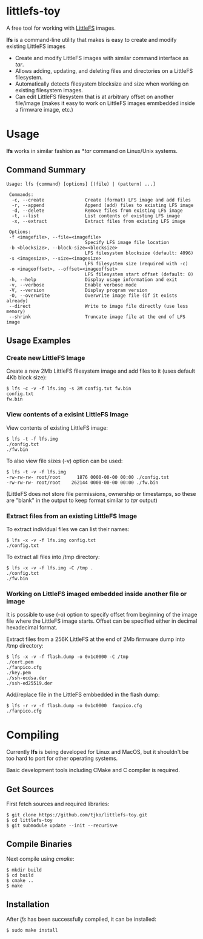 # littlefs-toy
A free tool for working with [LittleFS](https://github.com/littlefs-project/littlefs) images.

**lfs** is a command-line utility that makes is easy to create and modify existing LittleFS images

  - Create and modify LittleFS images with similar command interface as _tar_.
  - Allows adding, updating, and deleting files and directories on a LittleFS filesystem.
  - Automatically detects filesystem blocksize and size when working on existing filesystem images.
  - Can edit LittleFS filesystem that is at arbitrary offset on another file/image (makes it easy to work on LittleFS images emmbedded inside a firmware image, etc.)

# Usage

**lfs** works in similar fashion as **tar* command on Linux/Unix systems.

## Command Summary
```
Usage: lfs {command} [options] [(file) | (pattern) ...]

 Commands:
  -c, --create               Create (format) LFS image and add files
  -r, --append               Append (add) files to existing LFS image
  -d, --delete               Remove files from existing LFS image
  -t, --list                 List contents of existing LFS image
  -x, --extract              Extract files from existing LFS image

 Options:
 -f <imagefile>, --file=<imagefile>
                             Specify LFS image file location
 -b <blocksize>, --block-size=<blocksize>
                             LFS filesystem blocksize (default: 4096)
 -s <imagesize>, --size=<imagesize>
                             LFS filesystem size (required with -c)
 -o <imageoffset>, --offset=<imageoffset>
                             LFS filesystem start offset (default: 0)
 -h, --help                  Display usage information and exit
 -v, --verbose               Enable verbose mode
 -V, --version               Display program version
 -O, --overwrite             Overwrite image file (if it exists already)
 --direct                    Write to image file directly (use less memory)
 --shrink                    Truncate image file at the end of LFS image
```

## Usage Examples

### Create new LittleFS Image

Create a new 2Mb LittleFS filesystem image and add files to it (uses default 4Kb block size): 
```
$ lfs -c -v -f lfs.img -s 2M config.txt fw.bin
config.txt
fw.bin
```

### View contents of a exisint LittleFS Image

View contents of existing LittleFS image:
```
$ lfs -t -f lfs.img
./config.txt
./fw.bin
```

To also view file sizes (-v) option can be used:
```
$ lfs -t -v -f lfs.img
-rw-rw-rw- root/root      1876 0000-00-00 00:00 ./config.txt
-rw-rw-rw- root/root    262144 0000-00-00 00:00 ./fw.bin
```
(LittleFS does not store file permissions, ownership or timestamps, so these are "blank" in the output to keep format similar to _tar_ output)

### Extract files from an existing LittleFS Image

To extract individual files we can list their names:
```
$ lfs -x -v -f lfs.img config.txt
./config.txt
```

To extract all files into /tmp directory:
```
$ lfs -x -v -f lfs.img -C /tmp .
./config.txt
./fw.bin
```

### Working on LittleFS imaged embedded inside another file or image

It is possible to use (-o) option to specify offset from beginning of the
image file where the LittleFS image starts. Offset can be specified either in decimal
hexadecimal format.

Extract files from a 256K LittleFS at the end of 2Mb firmware dump into /tmp directory:
```
$ lfs -x -v -f flash.dump -o 0x1c0000 -C /tmp
./cert.pem
./fanpico.cfg
./key.pem
./ssh-ecdsa.der
./ssh-ed25519.der
```

Add/replace file in the LittleFS embbedded in the flash dump:
```
$ lfs -r -v -f flash.dump -o 0x1c0000  fanpico.cfg
./fanpico.cfg
```

# Compiling

Currently **lfs** is being developed for Linux and MacOS, but it shouldn't be too hard to port for other operating systems.

Basic development tools including CMake and C compiler is required.

## Get Sources

First fetch sources and required libraries:
```
$ git clone https://github.com/tjko/littlefs-toy.git
$ cd littlefs-toy
$ git submodule update --init --recurisve
```

## Compile Binaries

Next compile using _cmake_:
```
$ mkdir build
$ cd build
$ cmake ..
$ make
```

## Installation

After _lfs_ has been successfully compiled, it can be installed:
```
$ sudo make install
```


 


